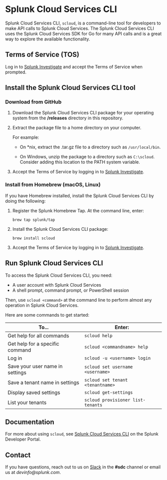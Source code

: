 # Splunk Cloud Services CLI

Splunk Cloud Services CLI, `scloud`, is a command-line tool for developers to make API calls to Splunk Cloud Services. The Splunk Cloud Services CLI uses the Splunk Cloud Services SDK for Go for many API calls and is a great way to explore the available functionality.

## Terms of Service (TOS)

Log in to [Splunk Investigate](https://si.scp.splunk.com/) and accept the Terms of Service when prompted.

## Install the Splunk Cloud Services CLI tool

### Download from GitHub

1. Download the Splunk Cloud Services CLI package for your operating system from the **/releases** directory in this repository.

2. Extract the package file to a home directory on your computer. 

    For example: 

    - On *nix, extract the .tar.gz file to a directory such as `/usr/local/bin`. 

    - On Windows, unzip the package to a directory such as `C:\scloud`. Consider adding this location to the PATH system variable.

3. Accept the Terms of Service by logging in to [Splunk Investigate](https://si.scp.splunk.com/).


### Install from Homebrew (macOS, Linux)

If you have Homebrew installed, install the Splunk Cloud Services CLI by doing the following: 

1. Register the Splunk Homebrew Tap. At the command line, enter: 

   ```
   brew tap splunk/tap
   ```

2. Install the Splunk Cloud Services CLI package: 

   ```
   brew install scloud
   ```

3. Accept the Terms of Service by logging in to [Splunk Investigate](https://si.scp.splunk.com/).


## Run Splunk Cloud Services CLI

To access the Splunk Cloud Services CLI, you need: 
* A user account with Splunk Cloud Services
* A shell prompt, command prompt, or PowerShell session

Then, use `scloud <command>` at the command line to perform almost any operation in Splunk Cloud Services.

Here are some commands to get started: 

| To...                            | Enter:                               |
|----------------------------------|--------------------------------------|
| Get help for all commands        | `scloud help`                        |
| Get help for a specific command  | `scloud <commandname> help`          |
| Log in                           | `scloud -u <username> login`         |
| Save your user name in settings  | `scloud set username <username>`     |
| Save a tenant name in settings   | `scloud set tenant <tenantname>`     |
| Display saved settings           | `scloud get-settings`                |
| List your tenants                | `scloud provisioner list-tenants`    |

## Documentation
For more about using `scloud`, see [Splunk Cloud Services CLI](https://developer.splunk.com/scs/docs/overview/tools/tools_scloud) on the Splunk Developer Portal.

## Contact
If you have questions, reach out to us on [Slack](https://splunkdevplatform.slack.com) in the **#sdc** channel or email us at _devinfo@splunk.com_.

